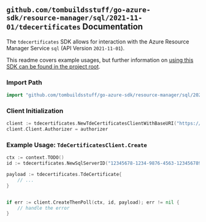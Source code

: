 
## `github.com/tombuildsstuff/go-azure-sdk/resource-manager/sql/2021-11-01/tdecertificates` Documentation

The `tdecertificates` SDK allows for interaction with the Azure Resource Manager Service `sql` (API Version `2021-11-01`).

This readme covers example usages, but further information on [using this SDK can be found in the project root](https://github.com/tombuildsstuff/go-azure-sdk/tree/main/docs).

### Import Path

```go
import "github.com/tombuildsstuff/go-azure-sdk/resource-manager/sql/2021-11-01/tdecertificates"
```


### Client Initialization

```go
client := tdecertificates.NewTdeCertificatesClientWithBaseURI("https://management.azure.com")
client.Client.Authorizer = authorizer
```


### Example Usage: `TdeCertificatesClient.Create`

```go
ctx := context.TODO()
id := tdecertificates.NewSqlServerID("12345678-1234-9876-4563-123456789012", "example-resource-group", "serverValue")

payload := tdecertificates.TdeCertificate{
	// ...
}


if err := client.CreateThenPoll(ctx, id, payload); err != nil {
	// handle the error
}
```
